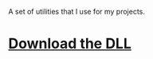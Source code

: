 A set of utilities that I use for my projects.

# [Download the DLL](https://github.com/Akronae/Chresimos/raw/master/Chresimos.Core/bin/Debug/Chresimos.Core.dll)
